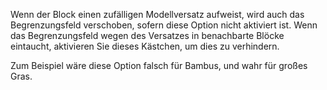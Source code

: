 Wenn der Block einen zufälligen Modellversatz aufweist, wird auch das Begrenzungsfeld verschoben, sofern diese Option nicht aktiviert ist. Wenn das Begrenzungsfeld wegen des Versatzes in benachbarte Blöcke eintaucht, aktivieren Sie dieses Kästchen, um dies zu verhindern.

Zum Beispiel wäre diese Option falsch für Bambus, und wahr für großes Gras.